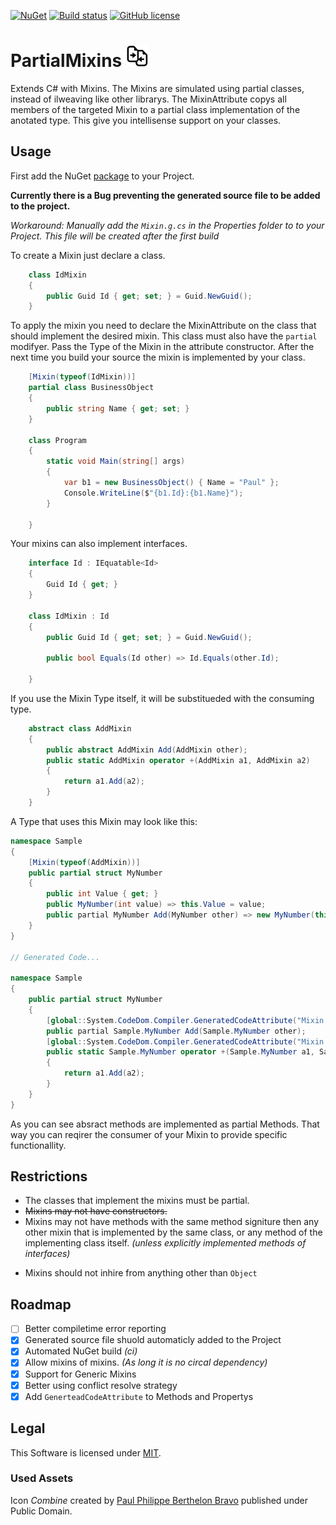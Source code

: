 [![NuGet](https://img.shields.io/nuget/v/PartialMixin.svg?style=flat-square)](https://www.nuget.org/packages/PartialMixin/)
[![Build status](https://ci.appveyor.com/api/projects/status/u5b72juufb2gxve3?svg=true)](https://ci.appveyor.com/project/LokiMidgard/partialmixins)
[![GitHub license](https://img.shields.io/github/license/LokiMidgard/PartialMixins.svg?style=flat-squar)](https://tldrlegal.com/license/mit-license#summary)


# PartialMixins <img src="https://raw.githubusercontent.com/LokiMidgard/PartialMixins/master/combine.png" width="35px" height="35px" />
Extends C# with Mixins. The Mixins are simulated using partial classes, instead of ilweaving like other
librarys. The MixinAttribute copys all members of the targeted Mixin to a partial class implementation
of the anotated type. This give you intellisense support on your classes.

## Usage

First add the NuGet [package](https://www.nuget.org/packages/PartialMixin/) to your Project.

**Currently there is a Bug preventing the generated source file to be added to the project.**

_Workaround: Manually add the ```Mixin.g.cs``` in the Properties folder to to your Project. This file will be created after the first build_

To create a Mixin just declare a class.

```c#
    class IdMixin
    {
        public Guid Id { get; set; } = Guid.NewGuid();
    }
```

To apply the mixin you need to declare the MixinAttribute on the class that should implement the desired
mixin. This class must also have the ```partial``` modifyer. Pass the Type of the Mixin in the attribute
constructor. After the next time you build your source the mixin is implemented by your class. 

```c#
    [Mixin(typeof(IdMixin))]
    partial class BusinessObject
    {
        public string Name { get; set; }
    }

    class Program
    {
        static void Main(string[] args)
        {
            var b1 = new BusinessObject() { Name = "Paul" };
            Console.WriteLine($"{b1.Id}:{b1.Name}");
        }

    }
```

Your mixins can also implement interfaces. 

```c#
    interface Id : IEquatable<Id>
    {
        Guid Id { get; }
    }

    class IdMixin : Id
    {
        public Guid Id { get; set; } = Guid.NewGuid();

        public bool Equals(Id other) => Id.Equals(other.Id);

    }
```

If you use the Mixin Type itself, it will be substitueded with the consuming type.
```c#
    abstract class AddMixin
    {
        public abstract AddMixin Add(AddMixin other);
        public static AddMixin operator +(AddMixin a1, AddMixin a2)
        {
            return a1.Add(a2);
        }
    }
```

A Type that uses this Mixin may look like this:
```c#
namespace Sample
{
    [Mixin(typeof(AddMixin))]
    public partial struct MyNumber
    {
        public int Value { get; }
        public MyNumber(int value) => this.Value = value;
        public partial MyNumber Add(MyNumber other) => new MyNumber(this.Value + other.Value);
    }
}

// Generated Code...

namespace Sample
{
    public partial struct MyNumber
    {
        [global::System.CodeDom.Compiler.GeneratedCodeAttribute("Mixin Task", "1.0.51.0")]
        public partial Sample.MyNumber Add(Sample.MyNumber other);
        [global::System.CodeDom.Compiler.GeneratedCodeAttribute("Mixin Task", "1.0.51.0")]
        public static Sample.MyNumber operator +(Sample.MyNumber a1, Sample.MyNumber a2)
        {
            return a1.Add(a2);
        }
    }
}

```

As you can see absract methods are implemented as partial Methods. That way you can reqirer the consumer of
your Mixin to provide specific functionallity.



## Restrictions
+ The classes that implement the mixins must be partial. 
+ ~~Mixins may not have constructors.~~
+ Mixins may not have methods with the same method signiture then any other mixin that is
  implemented by the same class, or any method of the implementing class itself. _(unless explicitly
  implemented methods of interfaces)_  
* Mixins should not inhire from anything other than ```Object```
 

## Roadmap
- [ ] Better compiletime error reporting
- [x] Generated source file shuold automaticly added to the Project 
- [x] Automated NuGet build _(ci)_
- [x] Allow mixins of mixins. _(As long it is no circal dependency)_
- [x] Support for Generic Mixins
- [x] Better using conflict resolve strategy
- [x] Add ```GenerteadCodeAttribute``` to Methods and Propertys

## Legal 
This Software is licensed under [MIT](https://tldrlegal.com/license/mit-license#summary).

### Used Assets
Icon *Combine* created by [Paul Philippe Berthelon Bravo](https://thenounproject.com/paulberthelon) published under Public Domain.
